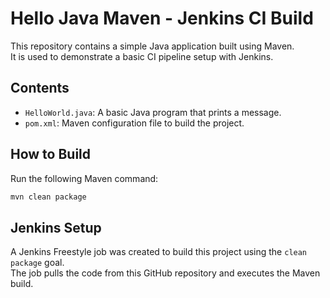 # Hello Java Maven - Jenkins CI Build

This repository contains a simple Java application built using Maven.  
It is used to demonstrate a basic CI pipeline setup with Jenkins.

## Contents

- `HelloWorld.java`: A basic Java program that prints a message.
- `pom.xml`: Maven configuration file to build the project.

## How to Build

Run the following Maven command:

```bash
mvn clean package
```

## Jenkins Setup

A Jenkins Freestyle job was created to build this project using the `clean package` goal.  
The job pulls the code from this GitHub repository and executes the Maven build.
